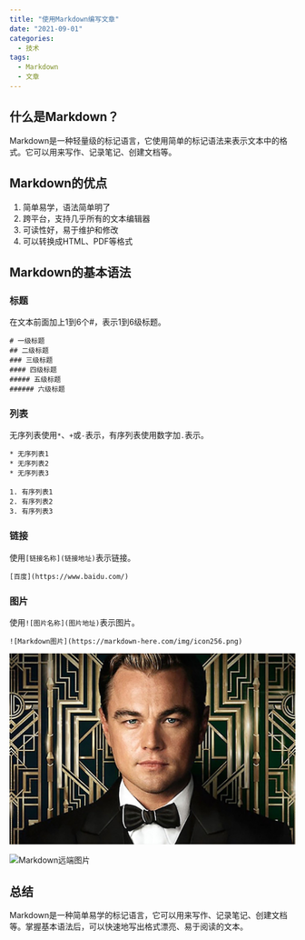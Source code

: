 ```yaml
---
title: "使用Markdown编写文章"
date: "2021-09-01"
categories:
  - 技术
tags:
  - Markdown
  - 文章
---
```


## 什么是Markdown？

Markdown是一种轻量级的标记语言，它使用简单的标记语法来表示文本中的格式。它可以用来写作、记录笔记、创建文档等。

## Markdown的优点

1. 简单易学，语法简单明了
2. 跨平台，支持几乎所有的文本编辑器
3. 可读性好，易于维护和修改
4. 可以转换成HTML、PDF等格式

## Markdown的基本语法

### 标题

在文本前面加上1到6个#，表示1到6级标题。

```
# 一级标题
## 二级标题
### 三级标题
#### 四级标题
##### 五级标题
###### 六级标题
```

### 列表

无序列表使用`*`、`+`或`-`表示，有序列表使用数字加`.`表示。

```
* 无序列表1
* 无序列表2
* 无序列表3

1. 有序列表1
2. 有序列表2
3. 有序列表3
```

### 链接

使用`[链接名称](链接地址)`表示链接。

```
[百度](https://www.baidu.com/)
```

### 图片

使用`![图片名称](图片地址)`表示图片。

```
![Markdown图片](https://markdown-here.com/img/icon256.png)
```

![Markdown本地的图片](./images/1.jpg)

![Markdown远端图片](https://markdown-here.com/img/icon256.png)


## 总结

Markdown是一种简单易学的标记语言，它可以用来写作、记录笔记、创建文档等。掌握基本语法后，可以快速地写出格式漂亮、易于阅读的文本。